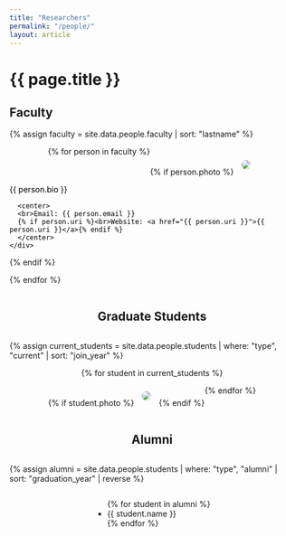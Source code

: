 ```yaml
---
title: "Researchers"
permalink: "/people/"
layout: article
---
```


<style>
.prohealth_members {
  display: flex;
  flex-wrap: wrap;
  justify-content: center;
  align-content: center;
}

.prohealth_members .headshot {
  padding: 10px;
  max-height: 300px;
  max-width: 300px;
  border-radius: 50%;
  transition: all .2s ease-in-out;
}

.prohealth_members .headshot:hover {
  transform: scale(1.1);
}
</style>

<h1>{{ page.title }}</h1>

## Faculty

{% assign faculty = site.data.people.faculty | sort: "lastname" %}

<div class="prohealth_members">
{% for person in faculty %}

  {% if person.photo %}
  <img class="headshot" src="{{ person.photo }}" data-toggle="collapse" href="#{{ person.name | slugify }}-bio" aria-expanded="false" aria-controls="collapseExample" style="cursor: pointer;">
  <div class="collapse" id="{{ person.name | slugify }}-bio">
    <div class="card card-body" style="color: black;">
      {{ person.bio }}

      <center>
      <br>Email: {{ person.email }}
      {% if person.uri %}<br>Website: <a href="{{ person.uri }}">{{ person.uri }}</a>{% endif %}
      </center>
    </div>
  </div>
  {% endif %}

{% endfor %}
</div>

## Graduate Students

{% assign current_students = site.data.people.students | where: "type", "current" | sort: "join_year" %}

<div class="prohealth_members">
{% for student in current_students %}

  {% if student.photo %}
  <img class="headshot" src="{{ student.photo }}">
  {% endif %}

{% endfor %}
</div>

## Alumni

{% assign alumni = site.data.people.students | where: "type", "alumni" | sort: "graduation_year" | reverse %}

<ul>
{% for student in alumni %}
  <li>{{ student.name }}</li>
{% endfor %}
</ul>

<!--
* Haley MacLeod (PhD, 2018 — Facebook)
* Shayan Khokar (BS, 2018 — Amazon)
* Anna Baglione (MS, 2018 — U. of Virginia)

* Leslie S. Liu (Post-Doctoral Fellow, 2017 – Motorola)

* Shuo Yang (PhD, 2017 – Amobee)
* Phillip Odom (PhD, 2017 – Georgia Tech)
* Majdah Alshehri (PhD Student)
* Annu Prabhakar (PhD Student)
* Christopher Schaefbauer (PhD, 2016 – Amazon)
* Swaminathan Ananthanarayan (PhD, 2015 – U. of Oldenburg)
* Danish U. Khan (PhD, 2013 – Informatica)

* Kimberly Oakes (MS, 2015)

* Allison Brown (PhD Student)
* Halley Profita (PhD Student)
* Gerald Pulver (PhD Student)

* Tuong An (Amy) Le (BS, 2014)
* Noelle Beaujon (BS Student)
* Mackenzie Miller (BS Student)
* Maryam Gooyabadi (BS, 2010)
* Alice Chien (BS, 2015 – Deloitte Digital)
* Miranda Sheh (BS, 2015 – Ambi Labs)
* Nate Lapinski (BS, 2014 – SpotXchange)
* Sara Zhang (BS Student)
* Erin Leonhard (BS Student)
-->
